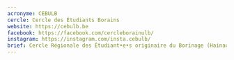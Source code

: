 ```yaml
---
acronyme: CEBULB
cercle: Cercle des Étudiants Borains
website: https://cebulb.be
facebook: https://facebook.com/cercleborainulb/
instagram: https://instagram.com/insta.cebulb/
brief: Cercle Régionale des Étudiant•e•s originaire du Borinage (Hainaut)
---
```

